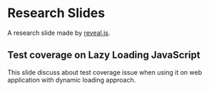 # Research Slides

A research slide made by [reveal.js](http://lab.hakim.se/reveal-js).

## Test coverage on Lazy Loading JavaScript

This slide discuss about test coverage issue when using it on web application with dynamic loading approach.
